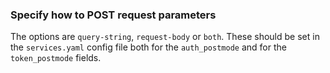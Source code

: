 ### Specify how to POST request parameters

The options are `query-string`, `request-body` or `both`. These should be
set in the `services.yaml` config file both for the `auth_postmode` and
for the `token_postmode` fields.
